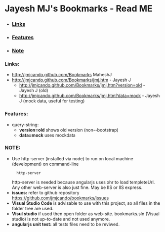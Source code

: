 # Jayesh MJ's Bookmarks - Read ME
  - ### [Links](#links)
  - ### [Features](#features)
  - ### [Note](#note)

### Links:
- http://jmjcando.github.com/Bookmarks  MaheshJ  
- http://jmjcando.github.com/Bookmarks/jmj.htm  - Jayesh J  
  - http://jmjcando.github.com/Bookmarks/jmj.htm?version=old  - Jayesh J (old)
  - http://jmjcando.github.com/Bookmarks/jmj.htm?data=mock  - Jayesh J (mock data, useful for testing)


### Features:
- query-string:  
  - **version=old** shows old version (non--bootstrap)
  - **data=mock** uses mockdata

### NOTE:
- Use http-server (installed via node) to run on local machine (development) on command-line 
    ```
      http-server
    ```
    http-server is needed because angularjs uses xhr to load templeteUrl. Any other web-server is also just fine. May be IIS or IIS express.
- **issues:** refer to github repository https://github.com/jmjcando/bookmarks/issues
- **Visual Studio Code** is advisable to use with this project, so all files in the folder tree are used. 
- **Visul studio** if used then open folder as web-site. bookmarks.sln (Visual studio) is not up-to-date and not used anymore. 
- **angularjs unit test:** all tests files need to be reviwed.


